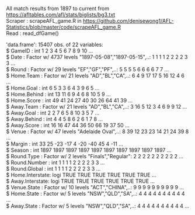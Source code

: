 All match results from 1897 to current from https://afltables.com/afl/stats/biglists/bg3.txt  
Scraper : scrapeAFL_game.R in https://github.com/denisewong1/AFL-Statistics/blob/master/code/scrapeAFL_game.R  
Read : read_dfGame()  


'data.frame':	15407 obs. of  22 variables:  
 $ GameID         : int  1 2 3 4 5 6 7 8 9 10 ...  
 $ Date           : Factor w/ 4737 levels "1897-05-08","1897-05-15",..: 1 1 1 1 2 2 2 2 3 3 ...  
 $ Round          : Factor w/ 29 levels "EF","GF","PF",..: 5 5 5 5 6 6 6 6 7 7 ...  
 $ Home.Team      : Factor w/ 21 levels "AD","BL","CA",..: 6 4 9 17 17 5 16 12 4 6 ...  
 $ Home.Goal      : int  6 5 3 3 6 4 3 9 6 5 ...  
 $ Home.Behind    : int  13 11 6 9 4 6 8 10 5 9 ...  
 $ Home.Score     : int  49 41 24 27 40 30 26 64 41 39 ...  
 $ Away.Team      : Factor w/ 21 levels "AD","BL","CA",..: 3 16 5 12 3 4 6 9 9 12 ...  
 $ Away.Goal      : int  2 2 7 6 5 8 10 3 5 7 ...  
 $ Away.Behind    : int  4 4 5 8 6 2 6 1 7 8 ...  
 $ Away.Score     : int  16 16 47 44 36 50 66 19 37 50 ...  
 $ Venue          : Factor w/ 47 levels "Adelaide Oval",..: 8 39 12 23 23 14 21 24 39 8 ...  
 $ Margin         : int  33 25 -23 -17 4 -20 -40 45 4 -11 ...  
 $ Season         : int  1897 1897 1897 1897 1897 1897 1897 1897 1897 1897 ...  
 $ Round.Type     : Factor w/ 2 levels "Finals","Regular": 2 2 2 2 2 2 2 2 2 2 ...  
 $ Round.Number   : int  1 1 1 1 2 2 2 2 3 3 ...  
 $ Round.Global   : int  1 1 1 1 2 2 2 2 3 3 ...  
 $ Home.Interstate: logi  TRUE TRUE TRUE TRUE TRUE TRUE ...  
 $ Away.Interstate: logi  TRUE TRUE TRUE TRUE TRUE TRUE ...  
 $ Venue.State    : Factor w/ 10 levels "ACT","CHINA",..: 9 9 9 9 9 9 9 9 9 9 ...  
 $ Home.State     : Factor w/ 5 levels "NSW","QLD","SA",..: 4 4 4 4 4 4 4 4 4 4 ...  
 $ Away.State     : Factor w/ 5 levels "NSW","QLD","SA",..: 4 4 4 4 4 4 4 4 4 4 ...  
 
 
